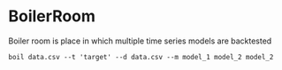 # BoilerRoom

Boiler room is place in which multiple time series models are backtested

`
boil data.csv --t 'target' --d data.csv --m model_1 model_2 model_2
`
